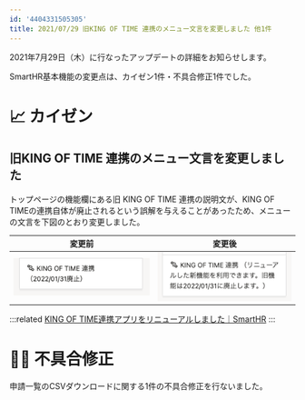 ```yaml
---
id: '4404331505305'
title: 2021/07/29 旧KING OF TIME 連携のメニュー文言を変更しました 他1件
---
```

2021年7月29日（木）に行なったアップデートの詳細をお知らせします。

SmartHR基本機能の変更点は、カイゼン1件・不具合修正1件でした。

# 📈 カイゼン

## 旧KING OF TIME 連携のメニュー文言を変更しました

トップページの機能欄にある旧 KING OF TIME 連携の説明文が、KING OF TIMEの連携自体が廃止されるという誤解を与えることがあったため、メニューの文言を下図のとおり変更しました。

| 変更前 | 変更後 |
| --- | --- |
| ![](./127088676-fa7055f6-231a-46a4-9509-3182848c8755.png) | ![](./127085770-cabdc9a6-4330-4e4c-8606-2fb0c505b19d.png) |

:::related
[KING OF TIME連携アプリをリニューアルしました｜SmartHR](https://smarthr.jp/update/26547)
:::

# 👨‍⚕️ 不具合修正

申請一覧のCSVダウンロードに関する1件の不具合修正を行ないました。
